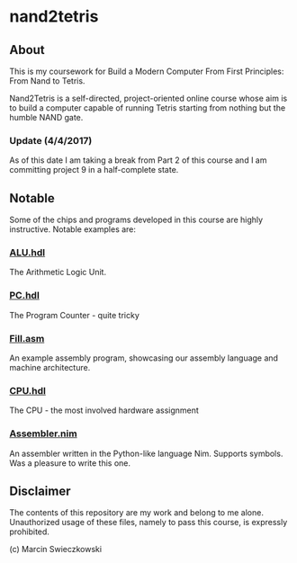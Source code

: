 # nand2tetris

## About

This is my coursework for Build a Modern Computer From First Principles: From Nand to Tetris.

Nand2Tetris is a self-directed, project-oriented online course whose aim is to build a computer capable of running Tetris starting from nothing but the humble NAND gate.

### Update (4/4/2017)

As of this date I am taking a break from Part 2 of this course and I am committing project 9 in a half-complete state.

## Notable

Some of the chips and programs developed in this course are highly instructive. Notable examples are:

### [ALU.hdl](https://github.com/m-cat/nand2tetris/blob/master/project2/ALU.hdl)

The Arithmetic Logic Unit.

### [PC.hdl](https://github.com/m-cat/nand2tetris/blob/master/project3/PC.hdl)

The Program Counter - quite tricky

### [Fill.asm](https://github.com/m-cat/nand2tetris/blob/master/project4/Fill.asm)

An example assembly program, showcasing our assembly language and machine architecture.

### [CPU.hdl](https://github.com/m-cat/nand2tetris/blob/master/project5/CPU.hdl)

The CPU - the most involved hardware assignment

### [Assembler.nim](https://github.com/m-cat/nand2tetris/blob/master/project6/Assembler.nim)

An assembler written in the Python-like language Nim. Supports symbols. Was a pleasure to write this one.

## Disclaimer

The contents of this repository are my work and belong to me alone. Unauthorized usage of these files, namely to pass this course, is expressly prohibited.

(c) Marcin Swieczkowski
